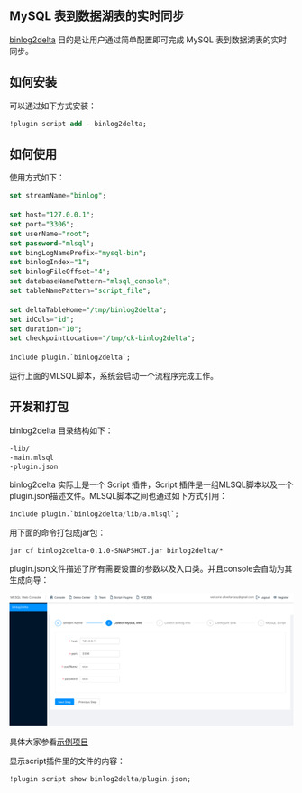## MySQL 表到数据湖表的实时同步

[binlog2delta](https://github.com/allwefantasy/mlsql-plugins/tree/master/binlog2delta) 目的是让用户通过简单配置即可完成 MySQL 表到数据湖表的实时同步。

## 如何安装

可以通过如下方式安装：

```sql
!plugin script add - binlog2delta;
```

## 如何使用

使用方式如下：

```sql
set streamName="binlog";

set host="127.0.0.1";
set port="3306";
set userName="root";
set password="mlsql";
set bingLogNamePrefix="mysql-bin";
set binlogIndex="1";
set binlogFileOffset="4";
set databaseNamePattern="mlsql_console";
set tableNamePattern="script_file";

set deltaTableHome="/tmp/binlog2delta";
set idCols="id";
set duration="10";
set checkpointLocation="/tmp/ck-binlog2delta";

include plugin.`binlog2delta`;
```

运行上面的MLSQL脚本，系统会启动一个流程序完成工作。

## 开发和打包

binlog2delta 目录结构如下：

```
-lib/
-main.mlsql
-plugin.json
```

binlog2delta 实际上是一个 Script 插件，Script 插件是一组MLSQL脚本以及一个plugin.json描述文件。MLSQL脚本之间也通过如下方式引用：

```sql
include plugin.`binlog2delta/lib/a.mlsql`;
```

用下面的命令打包成jar包：

```
jar cf binlog2delta-0.1.0-SNAPSHOT.jar binlog2delta/*
```


plugin.json文件描述了所有需要设置的参数以及入口类。并且console会自动为其生成向导：

![binlog2delta向导](binlog2delta_home_page.png)

具体大家参看[示例项目](https://github.com/allwefantasy/mlsql-pluins/tree/master/binlog2delta)


显示script插件里的文件的内容：

```sql
!plugin script show binlog2delta/plugin.json;
```
